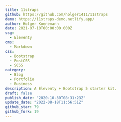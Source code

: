 ```yaml
---
title: 11straps
github: https://github.com/holger1411/11straps
demo: https://11straps-demo.netlify.app/
author: Holger Koenemann
date: 2021-07-10T00:00:00.000Z
ssg:
  - Eleventy
cms:
  - Markdown
css:
  - Bootstrap
  - PostCSS
  - SCSS
category:
  - Blog
  - Portfolio
  - Business
description: A Eleventy + Bootstrap 5 starter kit.
draft: false
publish_date: "2020-10-30T08:31:23Z"
update_date: "2022-08-18T11:56:51Z"
github_star: 79
github_fork: 19
---
```

